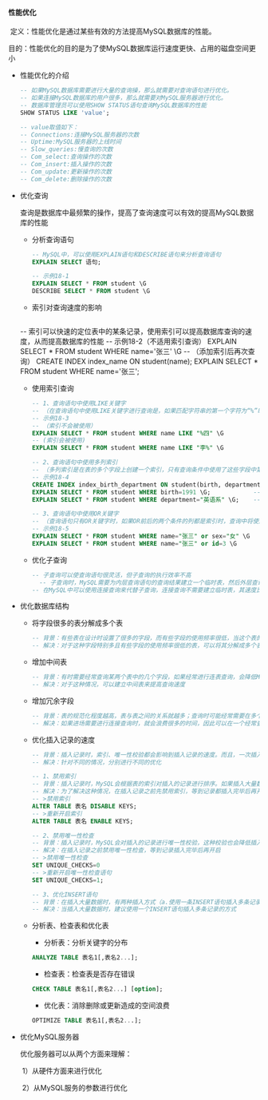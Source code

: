 #### 性能优化

​	定义：性能优化是通过某些有效的方法提高MySQL数据库的性能。

​	目的：性能优化的目的是为了使MySQL数据库运行速度更快、占用的磁盘空间更小

* 性能优化的介绍

  ```SQL
  -- 如果MySQL数据库需要进行大量的查询操，那么就需要对查询语句进行优化。
  -- 如果连接MySQL数据库的用户很多，那么就需要对MySQL服务器进行优化。
  -- 数据库管理员可以使用SHOW STATUS语句查询MySQL数据库的性能
  SHOW STATUS LIKE 'value';
  
  -- value取值如下：
  -- Connections:连接MySQL服务器的次数
  -- Uptime:MySQL服务器的上线时间
  -- Slow_queries:慢查询的次数
  -- Com_select:查询操作的次数
  -- Com_insert:插入操作的次数
  -- Com_update:更新操作的次数
  -- Com_delete:删除操作的次数
  ```

  

* 优化查询

  ​	查询是数据库中最频繁的操作，提高了查询速度可以有效的提高MySQL数据库的性能

  * 分析查询语句

    ```SQL
    -- MySQL中，可以使用EXPLAIN语句和DESCRIBE语句来分析查询语句
    EXPLAIN SELECT 语句;
    
    -- 示例18-1
    EXPLAIN SELECT * FROM student \G
    DESCRIBE SELECT * FROM student \G
    ```

    

  * 索引对查询速度的影响

  	```SQL
  -- 索引可以快速的定位表中的某条记录，使用索引可以提高数据库查询的速度，从而提高数据库的性能
  -- 示例18-2（不适用索引查询）
  EXPLAIN SELECT * FROM student WHERE name='张三' \G
  -- （添加索引后再次查询）
  CREATE INDEX index_name ON student(name);
  EXPLAIN SELECT * FROM student WHERE name='张三';

  * 使用索引查询

    ```SQL
    -- 1、查询语句中使用LIKE关键字
    -- （在查询语句中使用LIKE关键字进行查询是，如果匹配字符串的第一个字符为“%”时，索引不会被使用。如果“%”不是在第一个位置，索引就会被使用）
    -- 示例18-3
    -- （索引不会被使用）
    EXPLAIN SELECT * FROM student WHERE name LIKE "%四" \G
    -- (索引会被使用)
    EXPLAIN SELECT * FROM student WHERE name LIKE "李%" \G
    
    -- 2、查询语句中使用多列索引
    -- （多列索引是在表的多个字段上创建一个索引，只有查询条件中使用了这些字段中第一个字段时，索引才会被使用）
    -- 示例18-4
    CREATE INDEX index_birth_department ON student(birth, department);
    EXPLAIN SELECT * FROM student WHERE birth=1991 \G;			  -- 该条语句会使用索引查询
    EXPLAIN SELECT * FROM student WHERE department="英语系" \G;	-- 该条语句不会使用索引查询
    
    -- 3、查询语句中使用OR关键字
    -- （查询语句只有OR关键字时，如果OR前后的两个条件的列都是索引时，查询中将使用索引。如果OR前后有一个条件的列不是索引，那么查询中将不使用索引）
    -- 示例18-5
    EXPLAIN SELECT * FROM student WHERE name="张三" or sex="女" \G		-- sex不是索引列
    EXPLAIN SELECT * FROM student WHERE name="张三" or id=3 \G		-- id是索引列
    ```
  
  * 优化子查询
  
  	```SQL
  	-- 子查询可以使查询语句很灵活，但子查询的执行效率不高
	  -- 子查询时，MySQL需要为内层查询语句的查询结果建立一个临时表，然后外层查询语句再在临时表中查询记录，查询完毕后，MySQL需要撤销这些临时表
    -- 在MySQL中可以使用连接查询来代替子查询，连接查询不需要建立临时表，其速度比子查询要快
    ```

  
  


* 优化数据库结构


  * 将字段很多的表分解成多个表

    ```SQL
    -- 背景：有些表在设计时设置了很多的字段，而有些字段的使用频率很低，当这个表的数据量很大时，查询数据的速度就会很慢
    -- 解决：对于这种字段特别多且有些字段的使用频率很低的表，可以将其分解成多个表
    ```

  * 增加中间表

    ```SQL
    -- 背景：有时需要经常查询某两个表中的几个字段，如果经常进行连表查询，会降低MySQL数据库的查询速度
    -- 解决：对于这种情况，可以建立中间表来提高查询速度
    ```

  * 增加冗余字段

    ```SQL
    -- 背景：表的规范化程度越高，表与表之间的关系就越多；查询时可能经常需要在多个表之间进行连接查询；而进行连接操作会降低查询速度
    -- 解决：如果进场需要进行连接查询时，就会浪费很多的时间，因此可以在一个经常查询的表中增加一个冗余字段
    ```

    

  * 优化插入记录的速度

    ```SQL
    -- 背景：插入记录时，索引、唯一性校验都会影响到插入记录的速度。而且，一次插入多条记录和多次插入记录所耗费的时间是不一样的（影响插入速度）
    -- 解决：针对不同的情况，分别进行不同的优化
    
    -- 1、禁用索引
    -- 背景：插入记录时，MySQL会根据表的索引对插入的记录进行排序。如果插入大量数据时，这些排序会降低插入记录的速度
    -- 解决：为了解决这种情况，在插入记录之前先禁用索引，等到记录都插入完毕后再开启索引
    -- >禁用索引
    ALTER TABLE 表名 DISABLE KEYS;
    -- >重新开启索引
    ALTER TABLE 表名 ENABLE KEYS;
    
    -- 2、禁用唯一性检查
    -- 背景：插入记录时，MySQL会对插入的记录进行唯一性校验，这种校验也会降低插入记录的速度
    -- 解决：在插入记录之前禁用唯一性检查，等到记录插入完毕后再开启
    -- >禁用唯一性检查
    SET UNIQUE_CHECKS=0
    -- >重新开启唯一性检查语句
    SET UNIQUE_CHECKS=1;
    
    -- 3、优化INSERT语句
    -- 背景：在插入大量数据时，有两种插入方式（a.使用一条INSERT语句插入多条记录，b.使用多条INSERT语句，每条语句插入一条记录）
    -- 解决：当插入大量数据时，建议使用一个INSERT语句插入多条记录的方式
    ```

    

  * 分析表、检查表和优化表

    * 分析表：分析关键字的分布

    ```SQL
    ANALYZE TABLE 表名1[,表名2...];
    ```

    

    * 检查表：检查表是否存在错误

    ```sql
    CHECK TABLE 表名1[,表名2...] [option];
    ```

    

    * 优化表：消除删除或更新造成的空间浪费

    ```SQL
    OPTIMIZE TABLE 表名1[,表名2...];
    ```

    

* 优化MySQL服务器

  优化服务器可以从两个方面来理解：

  ​	1）从硬件方面来进行优化

  ​	2）从MySQL服务的参数进行优化

